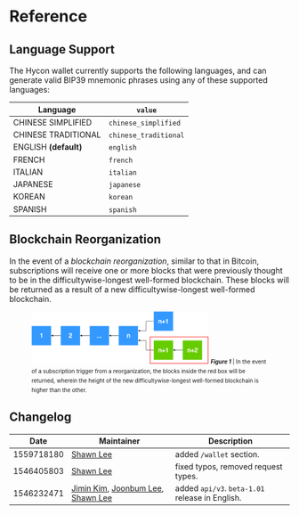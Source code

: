 # Reference

## Language Support

The Hycon wallet currently supports the following languages, and can generate valid BIP39 mnemonic phrases using any of these supported languages:

Language | `value`
---------|------------
CHINESE SIMPLIFIED | `chinese_simplified`
CHINESE TRADITIONAL | `chinese_traditional`
ENGLISH **(default)** | `english`
FRENCH | `french`
ITALIAN | `italian`
JAPANESE | `japanese`
KOREAN | `korean`
SPANISH | `spanish`

## Blockchain Reorganization

In the event of a _blockchain reorganization_, similar to that in Bitcoin, subscriptions will receive one or more blocks that were previously thought to be in the difficultywise-longest well-formed blockchain. These blocks will be returned as a result of a new difficultywise-longest well-formed blockchain.

<figure>
    <img src="../../content/img/chain_reorg.png" style="width: 75%; max-width: 500px; height: auto; margin: 0 auto;" ></img>
    <span style="font-size: .7em;"><b><i>Figure 1</i></b> | In the event of a subscription trigger from a reorganization, the blocks inside the red box will be returned, wherein the height of the new difficultywise-longest well-formed blockchain is higher than the other.</span>
</figure>

## Changelog

Date | Maintainer | Description
-----|------------|------------
1559718180 | [Shawn Lee](mailto:shawn@glosfer.com) | added `/wallet` section.
1546405803 | [Shawn Lee](mailto:shawn@glosfer.com) | fixed typos, removed request types.
1546232471 | [Jimin Kim](kjm@glosfer.com), [Joonbum Lee](mailto:jblee@glosfer.com), [Shawn Lee](mailto:shawn@glosfer.com) | added `api/v3`. `beta-1.01` release in English.
